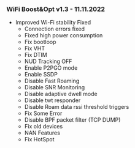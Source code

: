 ### WiFi Boost&Opt v1.3 - 11.11.2022

* Improved Wi-Fi stability Fixed
  * Connection errors fixed
  * Fixed high power consumption
  * Fix bootloop
  * Fix VHT
  * Fix DTIM
  * NUD Tracking OFF
  * Enable P2PGO mode
  * Enable SSDP
  * Disable Fast Roaming
  * Disable SNR Monitoring
  * Disable adaptive dwell mode
  * Disable twt responder
  * Disable Roam data rssi threshold triggers
  * Fix Some Error
  * Disable BPF packet filter (TCP DUMP)
  * Fix old devices
  * NAN Features
  * Fix HotSpot
